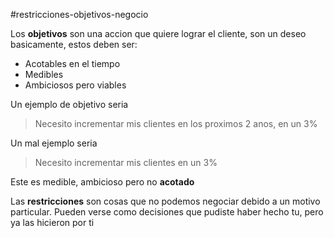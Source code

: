 #restricciones-objetivos-negocio 

Los **objetivos** son una accion que quiere lograr el cliente, son un deseo basicamente, estos deben ser:

- Acotables en el tiempo
- Medibles
- Ambiciosos pero viables

Un ejemplo de objetivo seria

> Necesito incrementar mis clientes en los proximos 2 anos, en un 3%

Un mal ejemplo seria

>Necesito incrementar mis clientes en un 3%

Este es medible, ambicioso pero no **acotado**

Las **restricciones** son cosas que no podemos negociar debido a un motivo particular. Pueden verse como decisiones que pudiste haber hecho tu, pero ya las hicieron por ti